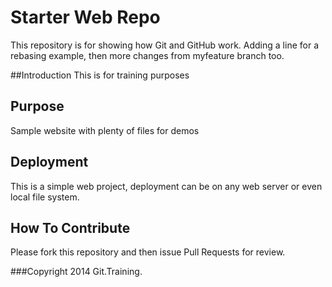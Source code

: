# Starter Web Repo

This repository is for showing how Git and GitHub work. Adding a line for a rebasing example, then more changes from myfeature branch too.


##Introduction
This is for training purposes

## Purpose

Sample website with plenty of files for demos

## Deployment
This is a simple web project, deployment can be on any web server or even local file system.

## How To Contribute
Please fork this repository and then issue Pull Requests for review.

###Copyright
2014 Git.Training.
